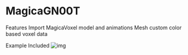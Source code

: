 # MagicaGN00T
Features
Import MagicaVoxel model and animations
Mesh custom color based voxel data

Example Included
![img](http://i.imgur.com/hGb84Dt.gifv)
